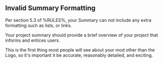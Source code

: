 ## Invalid Summary Formatting

Per section 5.3 of %RULES%, your Summary can not include any extra formatting such as lists, or links.

Your project summary should provide a brief overview of your project that informs and entices users.

This is the first thing most people will see about your mod other than the Logo, so it's important it be accurate, reasonably detailed, and exciting.

